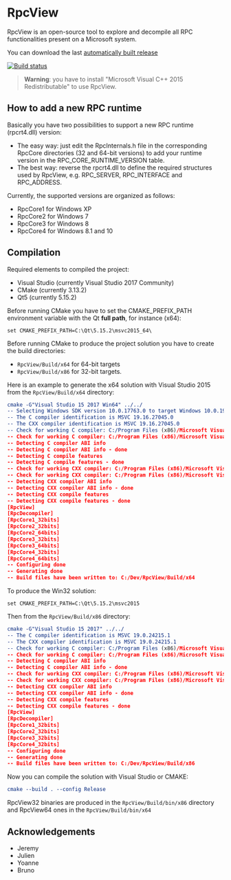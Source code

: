 ﻿# RpcView

RpcView is an open-source tool to explore and decompile all RPC functionalities present on a Microsoft system.

You can download the last [automatically built release](https://ci.appveyor.com/project/silverf0x/rpcview/build/artifacts)

[![Build status](https://ci.appveyor.com/api/projects/status/o5wy6mdk16tuht70?svg=true)](https://ci.appveyor.com/project/silverf0x/rpcview)

> **Warning**: you have to install "Microsoft Visual C++ 2015 Redistributable" to use RpcView.

## How to add a new RPC runtime

Basically you have two possibilities to support a new RPC runtime (rpcrt4.dll) version:

- The easy way: just edit the RpcInternals.h file in the corresponding RpcCore directories (32 and 64-bit versions) to add your runtime version in the RPC_CORE_RUNTIME_VERSION table.
- The best way: reverse the rpcrt4.dll to define the required structures used by RpcView, e.g. RPC_SERVER, RPC_INTERFACE and RPC_ADDRESS.

Currently, the supported versions are organized as follows:

- RpcCore1 for Windows XP
- RpcCore2 for Windows 7
- RpcCore3 for Windows 8
- RpcCore4 for Windows 8.1 and 10

## Compilation

Required elements to compiled the project:

* Visual Studio (currently Visual Studio 2017 Community)
* CMake (currently 3.13.2)
* Qt5 (currently 5.15.2)

Before running CMake you have to set the CMAKE_PREFIX_PATH environment variable with the Qt **full path**, for instance (x64):
```
set CMAKE_PREFIX_PATH=C:\Qt\5.15.2\msvc2015_64\
```
Before running CMake to produce the project solution you have to create the build directories:
- ```RpcView/Build/x64``` for 64-bit targets
- ```RpcView/Build/x86``` for 32-bit targets.

Here is an example to generate the x64 solution with Visual Studio 2015 from the ```RpcView/Build/x64``` directory:

```cmake
cmake -G"Visual Studio 15 2017 Win64" ../../
-- Selecting Windows SDK version 10.0.17763.0 to target Windows 10.0.19042.
-- The C compiler identification is MSVC 19.16.27045.0
-- The CXX compiler identification is MSVC 19.16.27045.0
-- Check for working C compiler: C:/Program Files (x86)/Microsoft Visual Studio/2017/Community/VC/Tools/MSVC/14.16.27023/bin/Hostx86/x64/cl.exe
-- Check for working C compiler: C:/Program Files (x86)/Microsoft Visual Studio/2017/Community/VC/Tools/MSVC/14.16.27023/bin/Hostx86/x64/cl.exe -- works
-- Detecting C compiler ABI info
-- Detecting C compiler ABI info - done
-- Detecting C compile features
-- Detecting C compile features - done
-- Check for working CXX compiler: C:/Program Files (x86)/Microsoft Visual Studio/2017/Community/VC/Tools/MSVC/14.16.27023/bin/Hostx86/x64/cl.exe
-- Check for working CXX compiler: C:/Program Files (x86)/Microsoft Visual Studio/2017/Community/VC/Tools/MSVC/14.16.27023/bin/Hostx86/x64/cl.exe -- works
-- Detecting CXX compiler ABI info
-- Detecting CXX compiler ABI info - done
-- Detecting CXX compile features
-- Detecting CXX compile features - done
[RpcView]
[RpcDecompiler]
[RpcCore1_32bits]
[RpcCore2_32bits]
[RpcCore2_64bits]
[RpcCore3_32bits]
[RpcCore3_64bits]
[RpcCore4_32bits]
[RpcCore4_64bits]
-- Configuring done
-- Generating done
-- Build files have been written to: C:/Dev/RpcView/Build/x64
```

To produce the Win32 solution:
```
set CMAKE_PREFIX_PATH=C:\Qt\5.15.2\msvc2015
```
Then from the ```RpcView/Build/x86``` directory:
```cmake
cmake -G"Visual Studio 15 2017" ../../
-- The C compiler identification is MSVC 19.0.24215.1
-- The CXX compiler identification is MSVC 19.0.24215.1
-- Check for working C compiler: C:/Program Files (x86)/Microsoft Visual Studio 14.0/VC/bin/cl.exe
-- Check for working C compiler: C:/Program Files (x86)/Microsoft Visual Studio 14.0/VC/bin/cl.exe -- works
-- Detecting C compiler ABI info
-- Detecting C compiler ABI info - done
-- Check for working CXX compiler: C:/Program Files (x86)/Microsoft Visual Studio 14.0/VC/bin/cl.exe
-- Check for working CXX compiler: C:/Program Files (x86)/Microsoft Visual Studio 14.0/VC/bin/cl.exe -- works
-- Detecting CXX compiler ABI info
-- Detecting CXX compiler ABI info - done
-- Detecting CXX compile features
-- Detecting CXX compile features - done
[RpcView]
[RpcDecompiler]
[RpcCore1_32bits]
[RpcCore2_32bits]
[RpcCore3_32bits]
[RpcCore4_32bits]
-- Configuring done
-- Generating done
-- Build files have been written to: C:/Dev/RpcView/Build/x86
```
Now you can compile the solution with Visual Studio or CMAKE:

```cmake
cmake --build . --config Release
```

RpcView32 binaries are produced in the ```RpcView/Build/bin/x86``` directory and RpcView64 ones in the ```RpcView/Build/bin/x64```

## Acknowledgements

* Jeremy
* Julien
* Yoanne
* Bruno
